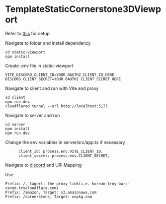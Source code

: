 # TemplateStaticCornerstone3DViewport
Refer to [this](https://discord.com/developers/docs/activities/building-an-activity) for setup

Navigate to folder and install dependency
```
cd static-viewport 
npm install
```

Create .env file in static-viewport
```
VITE_DISCORD_CLIENT_ID=YOUR_OAUTH2_CLIENT_ID_HERE
DISCORD_CLIENT_SECRET=YOUR_OAUTH2_CLIENT_SECRET_HERE
```

Navigate to client and run with Vite and proxy
```
cd client 
npm run dev
cloudflared tunnel --url http://localhost:5173
```

Navigate to server and run 
```
cd server 
npm install
npm run dev
```
Change the env variables in server/src/app.ts if necessary
```
      client_id: process.env.VITE_CLIENT_ID,
      client_secret: process.env.CLIENT_SECRET,
```


Navigate to [discord](https://discord.com/developers/applications) and URl Mapping

Use 
```
Prefix: /, tagert: the proxy link(i.e. korean-troy-bars-canon.trycloudflare.com)
Prefix: /amazon, Target: s3.amazonaws.com
Prefix: /cornerstone, Target: unpkg.com
```
